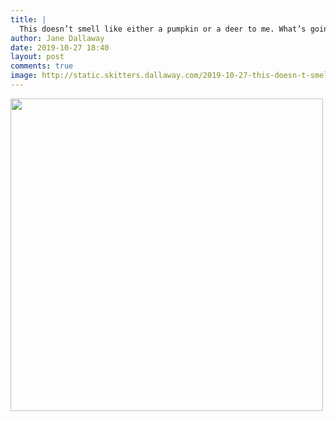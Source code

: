 ```yaml
---
title: |
  This doesn’t smell like either a pumpkin or a deer to me. What’s going on here?
author: Jane Dallaway
date: 2019-10-27 18:40
layout: post
comments: true
image: http://static.skitters.dallaway.com/2019-10-27-this-doesn-t-smell-like-either-a-pumpkin-or-a-deer-to-me--what-s-going-on-here-thumb-1-IMG-0069.JPG
---
```


<div>
        <a href="http://static.skitters.dallaway.com/2019-10-27-this-doesn-t-smell-like-either-a-pumpkin-or-a-deer-to-me--what-s-going-on-here-fullsize-1-IMG-0069.JPG">
          <img src="http://static.skitters.dallaway.com/2019-10-27-this-doesn-t-smell-like-either-a-pumpkin-or-a-deer-to-me--what-s-going-on-here-thumb-1-IMG-0069.JPG" width="500" height="500"/>
        </a>
      </div>


  
      